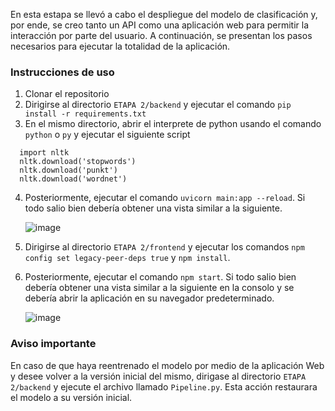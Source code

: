 En esta estapa se llevó a cabo el despliegue del modelo de clasificación y, por ende, se creo tanto un API como una aplicación web para permitir la interacción por parte del usuario. A continuación, se presentan los pasos necesarios para ejecutar la totalidad de la aplicación.

### **Instrucciones de uso**
1. Clonar el repositorio
2. Dirigirse al directorio `ETAPA 2/backend` y ejecutar el comando ```pip install -r requirements.txt```
3. En el mismo directorio, abrir el interprete de python usando el comando `python` o `py` y ejecutar el siguiente script

```
  import nltk
  nltk.download('stopwords')
  nltk.download('punkt')
  nltk.download('wordnet')
  ```
4. Posteriormente, ejecutar el comando `uvicorn main:app --reload`. Si todo salio bien debería obtener una vista similar a la siguiente.

   ![image](https://github.com/user-attachments/assets/1f177dae-6081-4d46-ac02-31d25c13f596)

5. Dirigirse al directorio `ETAPA 2/frontend` y ejecutar los comandos `npm config set legacy-peer-deps true` y `npm install`.
6. Posteriormente, ejecutar el comando `npm start`. Si todo salio bien debería obtener una vista similar a la siguiente en la consolo y se debería abrir la aplicación en su navegador predeterminado.

   ![image](https://github.com/user-attachments/assets/f81e3b9d-1c19-42dc-8bfd-1683f7390ab5)

### **Aviso importante**

En caso de que haya reentrenado el modelo por medio de la aplicación Web y desee volver a la versión inicial del mismo, dirigase al directorio `ETAPA 2/backend` y ejecute el archivo llamado `Pipeline.py`. Esta acción restaurara el modelo a su versión inicial.
